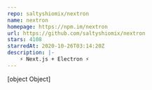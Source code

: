 ```yaml
---
repo: saltyshiomix/nextron
name: nextron
homepage: https://npm.im/nextron
url: https://github.com/saltyshiomix/nextron
stars: 4108
starredAt: 2020-10-26T03:14:20Z
description: |-
    ⚡ Next.js + Electron ⚡
---
```


[object Object]
